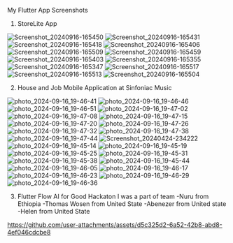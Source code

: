 
My Flutter App Screenshots
1) StoreLite App 

![Screenshot_20240916-165450](https://github.com/user-attachments/assets/28a28e1f-f399-4596-923b-ab8192ab5a74)
![Screenshot_20240916-165431](https://github.com/user-attachments/assets/86432406-8a02-4e2c-9a4f-fb0e50437d1a)
![Screenshot_20240916-165418](https://github.com/user-attachments/assets/f88e4186-9382-4888-9baa-daaeea474a68)
![Screenshot_20240916-165406](https://github.com/user-attachments/assets/548ef0cc-ee62-4036-9bb0-6042520eb3de)
![Screenshot_20240916-165509](https://github.com/user-attachments/assets/79a8b2f7-8258-4aa8-a7aa-7116b3343d23)
![Screenshot_20240916-165459](https://github.com/user-attachments/assets/2f4f272e-b1d1-401f-884c-8b653b2ca1bf)
![Screenshot_20240916-165403](https://github.com/user-attachments/assets/612c32a5-667e-479c-aba3-c2c0c28c2d2f)
![Screenshot_20240916-165355](https://github.com/user-attachments/assets/73aee188-f376-43ff-85d9-1fd6d18f5255)
![Screenshot_20240916-165347](https://github.com/user-attachments/assets/50154a44-a10e-4ef1-9c96-c64ff5e89455)
![Screenshot_20240916-165517](https://github.com/user-attachments/assets/e83c7101-9c00-404c-b30b-fbfb74e6dacf)
![Screenshot_20240916-165513](https://github.com/user-attachments/assets/c1706aa0-632b-487f-997b-79b824f72012)
![Screenshot_20240916-165504](https://github.com/user-attachments/assets/d477fe02-c171-4529-b785-d7ea46659c2f)

2) House and Job Mobile Application at Sinfoniac Music

![photo_2024-09-16_19-46-41](https://github.com/user-attachments/assets/92438749-3c61-4a80-b5eb-33fae9deb344)
![photo_2024-09-16_19-46-46](https://github.com/user-attachments/assets/bde7060a-97d8-4772-b49b-1ba3fc6ecd8a)
![photo_2024-09-16_19-46-51](https://github.com/user-attachments/assets/46fa37ff-79f0-4033-af19-0a3eda4bf2ca)
![photo_2024-09-16_19-47-02](https://github.com/user-attachments/assets/8f580932-a0b7-47c5-9da1-85129b62ca0e)
![photo_2024-09-16_19-47-08](https://github.com/user-attachments/assets/98e4922c-a15a-4201-8ea2-dd37f1f3f1b2)
![photo_2024-09-16_19-47-15](https://github.com/user-attachments/assets/1d751e19-330c-49e6-ae73-25958760d51a)
![photo_2024-09-16_19-47-20](https://github.com/user-attachments/assets/c514f08e-693d-445d-aa98-54dcf588a790)
![photo_2024-09-16_19-47-26](https://github.com/user-attachments/assets/9dc179be-cb8c-43c5-894b-b359ac1c0374)
![photo_2024-09-16_19-47-32](https://github.com/user-attachments/assets/7a26b869-ef01-493a-9e08-2e83607aed83)
![photo_2024-09-16_19-47-38](https://github.com/user-attachments/assets/714260b2-6509-4a5b-b25b-5f682c0fa868)
![photo_2024-09-16_19-47-44](https://github.com/user-attachments/assets/78580adc-5ab4-4226-ba73-5013e2a0aae8)
![Screenshot_20240424-234222](https://github.com/user-attachments/assets/b74d5abd-4bd7-43cb-b15f-6399f82c4fe0)
![photo_2024-09-16_19-45-14](https://github.com/user-attachments/assets/1bc3329b-cdbc-4a27-a005-aaea0edac891)
![photo_2024-09-16_19-45-19](https://github.com/user-attachments/assets/a1df8a09-387b-43cf-9b2b-5d32f44f6353)
![photo_2024-09-16_19-45-25](https://github.com/user-attachments/assets/0bd70c2d-5a61-4f39-bdd9-bbb63051add6)
![photo_2024-09-16_19-45-31](https://github.com/user-attachments/assets/7adb41a6-9f2f-4d27-b193-eaf8b970ccb7)
![photo_2024-09-16_19-45-38](https://github.com/user-attachments/assets/5801044d-eb2a-421a-83be-4de600455486)
![photo_2024-09-16_19-45-44](https://github.com/user-attachments/assets/aa746622-09cc-499f-986b-0c28e495b4bf)
![photo_2024-09-16_19-46-05](https://github.com/user-attachments/assets/a21efc4b-b120-4226-aa45-97819314f071)
![photo_2024-09-16_19-46-17](https://github.com/user-attachments/assets/b321581d-c952-4868-83f8-5b81836829e5)
![photo_2024-09-16_19-46-23](https://github.com/user-attachments/assets/d2493625-928a-4851-9c6e-f593b52cd547)
![photo_2024-09-16_19-46-29](https://github.com/user-attachments/assets/efac2531-21da-438c-8906-e9ed4bbb16ff)
![photo_2024-09-16_19-46-36](https://github.com/user-attachments/assets/a62d1186-bbb9-4dd9-9e03-a18c0aec99ef)

3) Flutter Flow AI for Good Hackaton I was a part of team
   -Nuru from Ethiopia
   -Thomas Wosen from United State
   -Abenezer from United state
   -Helen from United State

https://github.com/user-attachments/assets/d5c325d2-6a52-42b8-abd8-4ef046cdcbe8


  

   
